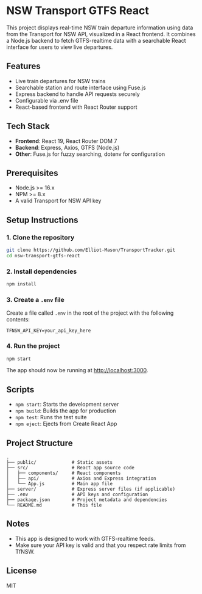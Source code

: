
# NSW Transport GTFS React

This project displays real-time NSW train departure information using data from the Transport for NSW API, visualized in a React frontend. It combines a Node.js backend to fetch GTFS-realtime data with a searchable React interface for users to view live departures.

## Features

- Live train departures for NSW trains
- Searchable station and route interface using Fuse.js
- Express backend to handle API requests securely
- Configurable via .env file
- React-based frontend with React Router support

## Tech Stack

- **Frontend**: React 19, React Router DOM 7
- **Backend**: Express, Axios, GTFS (Node.js)
- **Other**: Fuse.js for fuzzy searching, dotenv for configuration

## Prerequisites

- Node.js >= 16.x
- NPM >= 8.x
- A valid Transport for NSW API key

## Setup Instructions

### 1. Clone the repository

```bash
git clone https://github.com/Elliot-Mason/TransportTracker.git
cd nsw-transport-gtfs-react
```

### 2. Install dependencies

```bash
npm install
```

### 3. Create a `.env` file

Create a file called `.env` in the root of the project with the following contents:

```env
TFNSW_API_KEY=your_api_key_here
```

### 4. Run the project

```bash
npm start
```

The app should now be running at [http://localhost:3000](http://localhost:3000).

## Scripts

- `npm start`: Starts the development server
- `npm build`: Builds the app for production
- `npm test`: Runs the test suite
- `npm eject`: Ejects from Create React App

## Project Structure

```
.
├── public/             # Static assets
├── src/                # React app source code
│   ├── components/     # React components
│   ├── api/            # Axios and Express integration
│   └── App.js          # Main app file
├── server/             # Express server files (if applicable)
├── .env                # API keys and configuration
├── package.json        # Project metadata and dependencies
└── README.md           # This file
```

## Notes

- This app is designed to work with GTFS-realtime feeds.
- Make sure your API key is valid and that you respect rate limits from TfNSW.

## License

MIT
